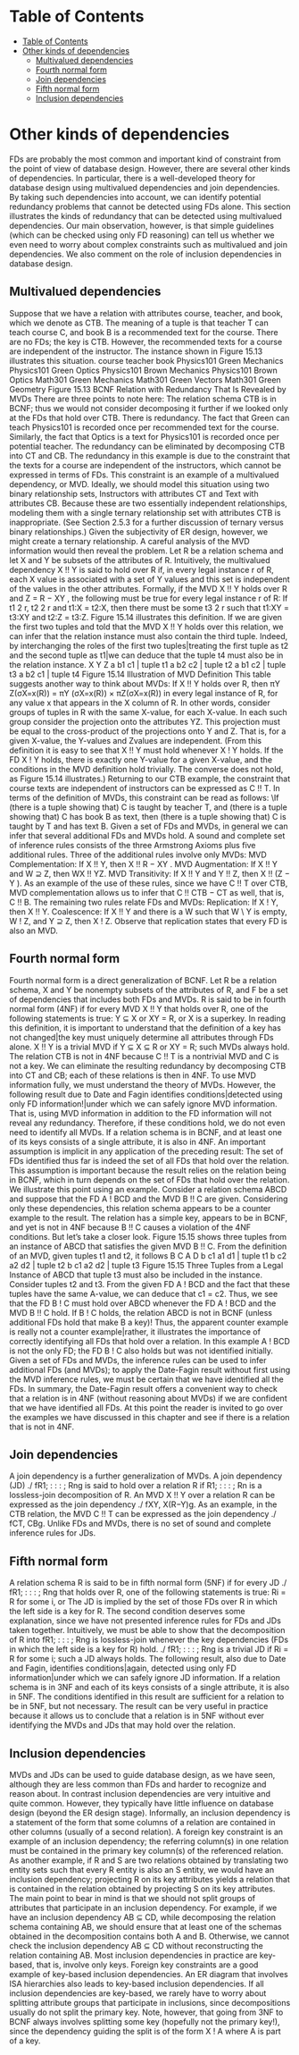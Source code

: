 <!-- TOC titleSize:1 tabSpaces:2 depthFrom:1 depthTo:6 withLinks:1 updateOnSave:1 orderedList:0 skip:0 title:1 charForUnorderedList:* -->
# Table of Contents
- [Table of Contents](#table-of-contents)
- [Other kinds of dependencies](#other-kinds-of-dependencies)
  - [Multivalued dependencies](#multivalued-dependencies)
  - [Fourth normal form](#fourth-normal-form)
  - [Join dependencies](#join-dependencies)
  - [Fifth normal form](#fifth-normal-form)
  - [Inclusion dependencies](#inclusion-dependencies)
<!-- /TOC -->

# Other kinds of dependencies
FDs are probably the most common and important kind of constraint from the point
of view of database design. However, there are several other kinds of dependencies.
In particular, there is a well-developed theory for database design using multivalued
dependencies and join dependencies. By taking such dependencies into account, we
can identify potential redundancy problems that cannot be detected using FDs alone.
This section illustrates the kinds of redundancy that can be detected using multivalued
dependencies. Our main observation, however, is that simple guidelines (which can be
checked using only FD reasoning) can tell us whether we even need to worry about
complex constraints such as multivalued and join dependencies. We also comment on
the role of inclusion dependencies in database design.

## Multivalued dependencies
Suppose that we have a relation with attributes course, teacher, and book, which we
denote as CTB. The meaning of a tuple is that teacher T can teach course C, and book
B is a recommended text for the course. There are no FDs; the key is CTB. However,
the recommended texts for a course are independent of the instructor. The instance
shown in Figure 15.13 illustrates this situation.
course teacher book
Physics101 Green Mechanics
Physics101 Green Optics
Physics101 Brown Mechanics
Physics101 Brown Optics
Math301 Green Mechanics
Math301 Green Vectors
Math301 Green Geometry
Figure 15.13 BCNF Relation with Redundancy That Is Revealed by MVDs
There are three points to note here:
The relation schema CTB is in BCNF; thus we would not consider decomposing
it further if we looked only at the FDs that hold over CTB.
There is redundancy. The fact that Green can teach Physics101 is recorded once
per recommended text for the course. Similarly, the fact that Optics is a text for
Physics101 is recorded once per potential teacher.
The redundancy can be eliminated by decomposing CTB into CT and CB.
The redundancy in this example is due to the constraint that the texts for a course are
independent of the instructors, which cannot be expressed in terms of FDs. This constraint is an example of a multivalued dependency, or MVD. Ideally, we should model
this situation using two binary relationship sets, Instructors with attributes CT and
Text with attributes CB. Because these are two essentially independent relationships,
modeling them with a single ternary relationship set with attributes CTB is inappropriate. (See Section 2.5.3 for a further discussion of ternary versus binary relationships.)
Given the subjectivity of ER design, however, we might create a ternary relationship.
A careful analysis of the MVD information would then reveal the problem.
Let R be a relation schema and let X and Y be subsets of the attributes of R. Intuitively,
the multivalued dependency X !! Y is said to hold over R if, in every legal
instance r of R, each X value is associated with a set of Y values and this set is
independent of the values in the other attributes.
Formally, if the MVD X !! Y holds over R and Z = R − XY , the following must be
true for every legal instance r of R:
If t1 2 r, t2 2 r and t1:X = t2:X, then there must be some t3 2 r such that
t1:XY = t3:XY and t2:Z = t3:Z.
Figure 15.14 illustrates this definition. If we are given the first two tuples and told that
the MVD X !! Y holds over this relation, we can infer that the relation instance
must also contain the third tuple. Indeed, by interchanging the roles of the first two
tuples|treating the first tuple as t2 and the second tuple as t1|we can deduce that
the tuple t4 must also be in the relation instance.
X Y Z
a b1 c1 | tuple t1
a b2 c2 | tuple t2
a b1 c2 | tuple t3
a b2 c1 | tuple t4
Figure 15.14 Illustration of MVD Definition
This table suggests another way to think about MVDs: If X !! Y holds over R, then
πY Z(σX=x(R)) = πY (σX=x(R)) × πZ(σX=x(R)) in every legal instance of R, for
any value x that appears in the X column of R. In other words, consider groups of
tuples in R with the same X-value, for each X-value. In each such group consider the
projection onto the attributes YZ. This projection must be equal to the cross-product
of the projections onto Y and Z. That is, for a given X-value, the Y-values and Zvalues are independent. (From this definition it is easy to see that X !! Y must hold
whenever X ! Y holds. If the FD X ! Y holds, there is exactly one Y-value for a
given X-value, and the conditions in the MVD definition hold trivially. The converse
does not hold, as Figure 15.14 illustrates.)
Returning to our CTB example, the constraint that course texts are independent of
instructors can be expressed as C !! T. In terms of the definition of MVDs, this
constraint can be read as follows:
\If (there is a tuple showing that) C is taught by teacher T,
and (there is a tuple showing that) C has book B as text,
then (there is a tuple showing that) C is taught by T and has text B.
Given a set of FDs and MVDs, in general we can infer that several additional FDs
and MVDs hold. A sound and complete set of inference rules consists of the three
Armstrong Axioms plus five additional rules. Three of the additional rules involve
only MVDs:
MVD Complementation: If X !! Y, then X !! R − XY .
MVD Augmentation: If X !! Y and W ⊇ Z, then WX !! YZ.
MVD Transitivity: If X !! Y and Y !! Z, then X !! (Z − Y ).
As an example of the use of these rules, since we have C !! T over CTB, MVD
complementation allows us to infer that C !! CTB − CT as well, that is, C !! B.
The remaining two rules relate FDs and MVDs:
Replication: If X ! Y, then X !! Y.
Coalescence: If X !! Y and there is a W such that W \ Y is empty, W ! Z,
and Y ⊇ Z, then X ! Z.
Observe that replication states that every FD is also an MVD.

## Fourth normal form
Fourth normal form is a direct generalization of BCNF. Let R be a relation schema,
X and Y be nonempty subsets of the attributes of R, and F be a set of dependencies
that includes both FDs and MVDs. R is said to be in fourth normal form (4NF)
if for every MVD X !! Y that holds over R, one of the following statements is true:
Y ⊆ X or XY = R, or
X is a superkey.
In reading this definition, it is important to understand that the definition of a key
has not changed|the key must uniquely determine all attributes through FDs alone.
X !! Y is a trivial MVD if Y ⊆ X ⊆ R or XY = R; such MVDs always hold.
The relation CTB is not in 4NF because C !! T is a nontrivial MVD and C is not
a key. We can eliminate the resulting redundancy by decomposing CTB into CT and
CB; each of these relations is then in 4NF.
To use MVD information fully, we must understand the theory of MVDs. However,
the following result due to Date and Fagin identifies conditions|detected using only
FD information!|under which we can safely ignore MVD information. That is, using
MVD information in addition to the FD information will not reveal any redundancy.
Therefore, if these conditions hold, we do not even need to identify all MVDs.
If a relation schema is in BCNF, and at least one of its keys consists of a
single attribute, it is also in 4NF.
An important assumption is implicit in any application of the preceding result: The
set of FDs identified thus far is indeed the set of all FDs that hold over the relation.
This assumption is important because the result relies on the relation being in BCNF,
which in turn depends on the set of FDs that hold over the relation.
We illustrate this point using an example. Consider a relation schema ABCD and
suppose that the FD A ! BCD and the MVD B !! C are given. Considering only
these dependencies, this relation schema appears to be a counter example to the result.
The relation has a simple key, appears to be in BCNF, and yet is not in 4NF because
B !! C causes a violation of the 4NF conditions. But let’s take a closer look.
Figure 15.15 shows three tuples from an instance of ABCD that satisfies the given
MVD B !! C. From the definition of an MVD, given tuples t1 and t2, it follows
B C A D
b c1 a1 d1 | tuple t1
b c2 a2 d2 | tuple t2
b c1 a2 d2 | tuple t3
Figure 15.15 Three Tuples from a Legal Instance of ABCD
that tuple t3 must also be included in the instance. Consider tuples t2 and t3. From
the given FD A ! BCD and the fact that these tuples have the same A-value, we can
deduce that c1 = c2. Thus, we see that the FD B ! C must hold over ABCD whenever
the FD A ! BCD and the MVD B !! C hold. If B ! C holds, the relation ABCD
is not in BCNF (unless additional FDs hold that make B a key)!
Thus, the apparent counter example is really not a counter example|rather, it illustrates the importance of correctly identifying all FDs that hold over a relation. In
this example A ! BCD is not the only FD; the FD B ! C also holds but was not
identified initially. Given a set of FDs and MVDs, the inference rules can be used to
infer additional FDs (and MVDs); to apply the Date-Fagin result without first using
the MVD inference rules, we must be certain that we have identified all the FDs.
In summary, the Date-Fagin result offers a convenient way to check that a relation is
in 4NF (without reasoning about MVDs) if we are confident that we have identified
all FDs. At this point the reader is invited to go over the examples we have discussed
in this chapter and see if there is a relation that is not in 4NF.

## Join dependencies
A join dependency is a further generalization of MVDs. A join dependency (JD)
./ fR1; : : : ; Rng is said to hold over a relation R if R1; : : : ; Rn is a lossless-join
decomposition of R.
An MVD X !! Y over a relation R can be expressed as the join dependency ./ fXY,
X(R−Y)g. As an example, in the CTB relation, the MVD C !! T can be expressed
as the join dependency ./ fCT, CBg.
Unlike FDs and MVDs, there is no set of sound and complete inference rules for JDs.

## Fifth normal form
A relation schema R is said to be in fifth normal form (5NF) if for every JD
./ fR1; : : : ; Rng that holds over R, one of the following statements is true:
Ri = R for some i, or
The JD is implied by the set of those FDs over R in which the left side is a key
for R.
The second condition deserves some explanation, since we have not presented inference
rules for FDs and JDs taken together. Intuitively, we must be able to show that the
decomposition of R into fR1; : : : ; Rng is lossless-join whenever the key dependencies (FDs in which the left side is a key for R) hold. ./ fR1; : : : ; Rng is a trivial
JD if Ri = R for some i; such a JD always holds.
The following result, also due to Date and Fagin, identifies conditions|again, detected
using only FD information|under which we can safely ignore JD information.
If a relation schema is in 3NF and each of its keys consists of a single attribute,
it is also in 5NF.
The conditions identified in this result are sufficient for a relation to be in 5NF, but not
necessary. The result can be very useful in practice because it allows us to conclude
that a relation is in 5NF without ever identifying the MVDs and JDs that may hold
over the relation.

## Inclusion dependencies
MVDs and JDs can be used to guide database design, as we have seen, although they
are less common than FDs and harder to recognize and reason about. In contrast
inclusion dependencies are very intuitive and quite common. However, they typically
have little influence on database design (beyond the ER design stage).
Informally, an inclusion dependency is a statement of the form that some columns of
a relation are contained in other columns (usually of a second relation). A foreign key
constraint is an example of an inclusion dependency; the referring column(s) in one
relation must be contained in the primary key column(s) of the referenced relation. As
another example, if R and S are two relations obtained by translating two entity sets
such that every R entity is also an S entity, we would have an inclusion dependency;
projecting R on its key attributes yields a relation that is contained in the relation
obtained by projecting S on its key attributes.
The main point to bear in mind is that we should not split groups of attributes that
participate in an inclusion dependency. For example, if we have an inclusion dependency AB ⊆ CD, while decomposing the relation schema containing AB, we should
ensure that at least one of the schemas obtained in the decomposition contains both
A and B. Otherwise, we cannot check the inclusion dependency AB ⊆ CD without
reconstructing the relation containing AB.
Most inclusion dependencies in practice are key-based, that is, involve only keys. Foreign key constraints are a good example of key-based inclusion dependencies. An ER
diagram that involves ISA hierarchies also leads to key-based inclusion dependencies.
If all inclusion dependencies are key-based, we rarely have to worry about splitting
attribute groups that participate in inclusions, since decompositions usually do not
split the primary key. Note, however, that going from 3NF to BCNF always involves
splitting some key (hopefully not the primary key!), since the dependency guiding the
split is of the form X ! A where A is part of a key.